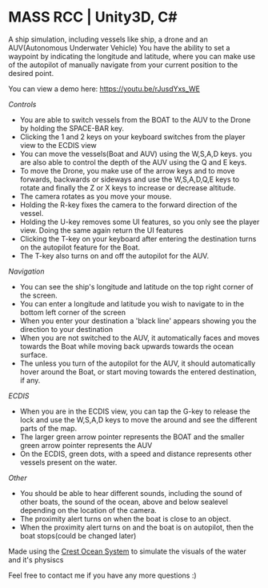 # MASS RCC | Unity3D, C#
 
 A ship simulation, including vessels like ship, a drone and an AUV(Autonomous Underwater Vehicle)
 You have the ability to set a waypoint by indicating the longitude and latitude, where you can make use of the autopilot of manually navigate from your current position to the desired point.
 
 You can view a demo here: https://youtu.be/rJusdYxs_WE
 
 *Controls*
 - You are able to switch vessels from the BOAT to the AUV to the Drone by holding the SPACE-BAR key.
 - Clicking the 1 and 2 keys on your keyboard switches from the player view to the ECDIS view
 - You can move the vessels(Boat and AUV) using the W,S,A,D keys. you are also able to control the depth of the AUV using the Q and E keys.
 - To move the Drone, you make use of the arrow keys and to move forwards, backwards or sideways and use the W,S,A,D,Q,E keys to rotate and finally the Z or X keys to increase or decrease altitude.
 - The camera rotates as you move your mouse.
 - Holding the R-key fixes the camera to the forward direction of the vessel.
 - Holding the U-key removes some UI features, so you only see the player view. Doing the same again return the UI features
 - Clicking the T-key on your keyboard after entering the destination turns on the autopilot feature for the Boat.
 - The T-key also turns on and off the autopilot for the AUV.

*Navigation*
 - You can see the ship's longitude and latitude on the top right corner of the screen.
 - You can enter a longitude and latitude you wish to navigate to in the bottom left corner of the screen
 - When you enter your destination a 'black line' appears showing you the direction to your destination
 - When you are not switched to the AUV, it automatically faces and moves towards the Boat while moving back upwards towards the ocean surface.
 - The unless you turn of the autopilot for the AUV, it should automatically hover around the Boat, or start moving towards the entered destination, if any.
 
*ECDIS*
- When you are in the ECDIS view, you can tap the G-key to release the lock and use the W,S,A,D keys to move the around and see the different parts of the map.
- The larger green arrow pointer represents the BOAT and the smaller green arrow pointer represents the AUV
- On the ECDIS, green dots, with a speed and distance represents other vessels present on the water.

*Other*
- You should be able to hear different sounds, including the sound of other boats, the sound of the ocean, above and below sealevel depending on the location of the camera.
- The proximity alert turns on when the boat is close to an object.
- When the proximity alert turns on and the boat is on autopilot, then the boat stops(could be changed later)

Made using the [Crest Ocean System](https://github.com/wave-harmonic/crest) to simulate the visuals of the water and it's physiscs

Feel free to contact me if you have any more questions :)
